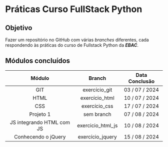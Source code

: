 # Práticas Curso FullStack Python

## Objetivo

Fazer um repositório no GitHub com várias _branches_ diferentes, cada respondendo às práticas do curso de Fullstack Python da **_EBAC_**.

## Módulos concluídos

|        **Módulo**         |    **Branch**     | **Data Conclusão** |
| :-----------------------: | :---------------: | :----------------: |
|            GIT            |   exercício_git   |   03 / 07 / 2024   |
|           HTML            |  exercício_html   |   10 / 07 / 2024   |
|            CSS            |   exercício_css   |   17 / 07 / 2024   |
|         Projeto 1         |    sem branch     |   07 / 08 / 2024   |
| JS integrando HTML com JS | exercicio_html_js |   10 / 08 / 2024   |
|    Conhecendo o jQuery    | exercício_jquery  |   15 / 08 / 2024   |
